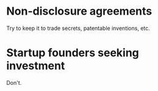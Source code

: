 # Non-disclosure agreements

Try to keep it to trade secrets, patentable inventions, etc.

# Startup founders seeking investment

Don't.
